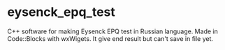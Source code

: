 # eysenck_epq_test
C++ software for making Eysenck EPQ test in Russian language. Made in Code::Blocks with wxWigets. It give end result but can't save in file yet. 

